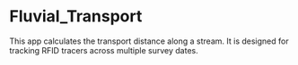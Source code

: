 # Fluvial_Transport

This app calculates the transport distance along a stream.
It is designed for tracking RFID tracers across multiple survey dates.
